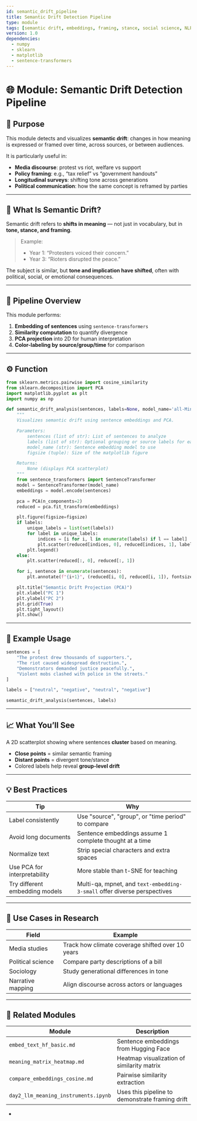```yaml
---
id: semantic_drift_pipeline
title: Semantic Drift Detection Pipeline
type: module
tags: [semantic drift, embeddings, framing, stance, social science, NLP]
version: 1.0
dependencies:
  - numpy
  - sklearn
  - matplotlib
  - sentence-transformers
---
```


# 🌐 Module: Semantic Drift Detection Pipeline

## 📌 Purpose

This module detects and visualizes **semantic drift**: changes in how meaning is expressed or framed over time, across sources, or between audiences.

It is particularly useful in:
- **Media discourse**: protest vs riot, welfare vs support  
- **Policy framing**: e.g., “tax relief” vs “government handouts”  
- **Longitudinal surveys**: shifting tone across generations  
- **Political communication**: how the same concept is reframed by parties

---

## 🧠 What Is Semantic Drift?

Semantic drift refers to **shifts in meaning** — not just in vocabulary, but in **tone, stance, and framing**.

> Example:
> - Year 1: “Protesters voiced their concern.”
> - Year 3: “Rioters disrupted the peace.”

The subject is similar, but **tone and implication have shifted**, often with political, social, or emotional consequences.

---

## 🎯 Pipeline Overview

This module performs:

1. **Embedding of sentences** using `sentence-transformers`
2. **Similarity computation** to quantify divergence
3. **PCA projection** into 2D for human interpretation
4. **Color-labeling by source/group/time** for comparison

---

## ⚙️ Function

```python
from sklearn.metrics.pairwise import cosine_similarity
from sklearn.decomposition import PCA
import matplotlib.pyplot as plt
import numpy as np

def semantic_drift_analysis(sentences, labels=None, model_name='all-MiniLM-L6-v2', figsize=(7, 6)):
    """
    Visualizes semantic drift using sentence embeddings and PCA.

    Parameters:
        sentences (list of str): List of sentences to analyze
        labels (list of str): Optional grouping or source labels for each sentence
        model_name (str): Sentence embedding model to use
        figsize (tuple): Size of the matplotlib figure

    Returns:
        None (displays PCA scatterplot)
    """
    from sentence_transformers import SentenceTransformer
    model = SentenceTransformer(model_name)
    embeddings = model.encode(sentences)

    pca = PCA(n_components=2)
    reduced = pca.fit_transform(embeddings)

    plt.figure(figsize=figsize)
    if labels:
        unique_labels = list(set(labels))
        for label in unique_labels:
            indices = [i for i, l in enumerate(labels) if l == label]
            plt.scatter(reduced[indices, 0], reduced[indices, 1], label=label)
        plt.legend()
    else:
        plt.scatter(reduced[:, 0], reduced[:, 1])

    for i, sentence in enumerate(sentences):
        plt.annotate(f"{i+1}", (reduced[i, 0], reduced[i, 1]), fontsize=9)

    plt.title("Semantic Drift Projection (PCA)")
    plt.xlabel("PC 1")
    plt.ylabel("PC 2")
    plt.grid(True)
    plt.tight_layout()
    plt.show()
```

---

## 🧪 Example Usage

```python
sentences = [
    "The protest drew thousands of supporters.",
    "The riot caused widespread destruction.",
    "Demonstrators demanded justice peacefully.",
    "Violent mobs clashed with police in the streets."
]

labels = ["neutral", "negative", "neutral", "negative"]

semantic_drift_analysis(sentences, labels)
```

---

## 📈 What You’ll See

A 2D scatterplot showing where sentences **cluster** based on meaning.

- **Close points** = similar semantic framing
- **Distant points** = divergent tone/stance
- Colored labels help reveal **group-level drift**

---

## 💡 Best Practices

| Tip | Why |
|-----|-----|
| Label consistently | Use "source", "group", or "time period" to compare |
| Avoid long documents | Sentence embeddings assume 1 complete thought at a time |
| Normalize text | Strip special characters and extra spaces |
| Use PCA for interpretability | More stable than t-SNE for teaching |
| Try different embedding models | Multi-qa, mpnet, and `text-embedding-3-small` offer diverse perspectives |

---

## 🔁 Use Cases in Research

| Field | Example |
|-------|---------|
| Media studies | Track how climate coverage shifted over 10 years |
| Political science | Compare party descriptions of a bill |
| Sociology | Study generational differences in tone |
| Narrative mapping | Align discourse across actors or languages |

---

## 🧱 Related Modules

| Module                             | Description                                      |
|------------------------------------|--------------------------------------------------|
| `embed_text_hf_basic.md`           | Sentence embeddings from Hugging Face            |
| `meaning_matrix_heatmap.md`        | Heatmap visualization of similarity matrix       |
| `compare_embeddings_cosine.md`     | Pairwise similarity extraction                   |
| `day2_llm_meaning_instruments.ipynb` | Uses this pipeline to demonstrate framing drift |

-